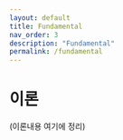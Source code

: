 ```yaml
---
layout: default
title: Fundamental
nav_order: 3
description: "Fundamental"
permalink: /fundamental
---
```


# 이론
(이론내용 여기에 정리)
